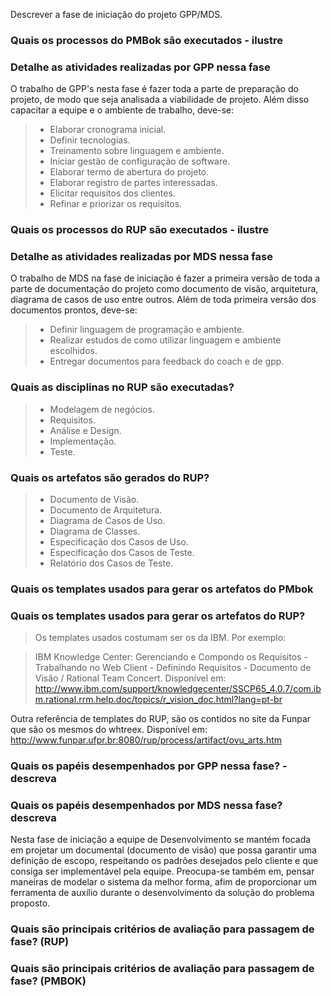 Descrever a fase de iniciação do projeto GPP/MDS.

### Quais os processos do PMBok são executados - ilustre
### Detalhe as atividades realizadas por GPP nessa fase
O trabalho de GPP's nesta fase é fazer toda a parte de preparação do projeto, de modo que seja analisada a viabilidade de projeto. Além disso capacitar a equipe e o ambiente de trabalho, deve-se:

> * Elaborar cronograma inicial.
> * Definir tecnologias.
> * Treinamento sobre linguagem e ambiente.
> * Iniciar gestão de configuração de software.
> * Elaborar termo de abertura do projeto.
> * Elaborar registro de partes interessadas.
> * Elicitar requisitos dos clientes.
> * Refinar e priorizar os requisitos.

### Quais os processos do RUP são executados - ilustre
### Detalhe as atividades realizadas por MDS nessa fase
O trabalho de MDS na fase de iniciação é fazer a primeira versão de toda a parte de documentação do projeto como documento de visão, arquitetura, diagrama de casos de uso entre outros. Além de toda primeira versão dos documentos prontos, deve-se:

> * Definir linguagem de programação e ambiente.
> * Realizar estudos de como utilizar linguagem e ambiente escolhidos.
> * Entregar documentos para feedback do coach e de gpp.

### Quais as disciplinas no RUP são executadas?
 >  * Modelagem de negócios.
 >  * Requisitos.
 >  * Análise e Design.
 >  * Implementação.
 >  * Teste.

### Quais os artefatos são gerados do RUP?
 >  * Documento de Visão.
 >  * Documento de Arquitetura.
 >  * Diagrama de Casos de Uso.
 >  * Diagrama de Classes.
 >  * Especificação dos Casos de Uso.
 >  * Especificação dos Casos de Teste.
 >  * Relatório dos Casos de Teste.

### Quais os templates usados para gerar os artefatos do PMbok 
### Quais os templates usados para gerar os artefatos do RUP?
> Os templates usados costumam ser os da IBM. Por exemplo: 

>IBM Knowledge Center: Gerenciando e Compondo os Requisitos - Trabalhando no Web Client - Definindo Requisitos - Documento de Visão / Rational Team Concert. Disponível em: <http://www.ibm.com/support/knowledgecenter/SSCP65_4.0.7/com.ibm.rational.rrm.help.doc/topics/r_vision_doc.html?lang=pt-br>

Outra referência de templates do RUP, são os contidos no site da Funpar que são os mesmos do whtreex. Disponível em:
<http://www.funpar.ufpr.br:8080/rup/process/artifact/ovu_arts.htm>

### Quais os papéis desempenhados por GPP nessa fase? - descreva
### Quais os papéis desempenhados por MDS nessa fase? descreva  
Nesta fase de iniciação a equipe de Desenvolvimento se mantém focada em projetar um documental (documento de visão) que possa garantir uma definição de escopo, respeitando os padrões desejados pelo cliente e que consiga ser implementável pela equipe. Preocupa-se também em, pensar maneiras de modelar o sistema da melhor forma, afim de proporcionar um ferramenta de auxílio durante o desenvolvimento da solução do problema proposto.  
### Quais são principais critérios de avaliação para passagem de fase? (RUP)
### Quais são principais critérios de avaliação para passagem de fase? (PMBOK)